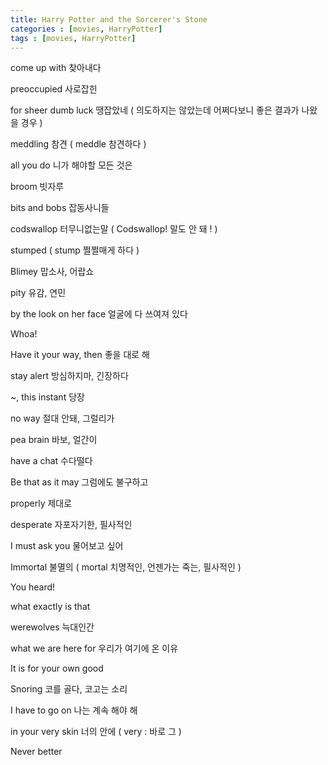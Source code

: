 ```yaml
---
title: Harry Potter and the Sorcerer's Stone
categories : [movies, HarryPotter]
tags : [movies, HarryPotter]
---
```

come up with 찾아내다

preoccupied 사로잡힌

for sheer dumb luck 땡잡았네 ( 의도하지는 않았는데 어쩌다보니 좋은 결과가 나왔을 경우 )

meddling 참견 ( meddle 참견하다 )

all you do 니가 해야할 모든 것은

broom 빗자루

bits and bobs 잡동사니들

codswallop 터무니없는말 ( Codswallop! 말도 안 돼 ! )

stumped ( stump 쩔쩔매게 하다 )

Blimey 맙소사, 어랍쇼

pity 유감, 연민

by the look on her face 얼굴에 다 쓰여져 있다

Whoa!

Have it your way, then 좋을 대로 해

stay alert 방심하지마, 긴장하다

~, this instant 당장

no way 절대 안돼, 그럴리가

pea brain 바보, 얼간이

have a chat 수다떨다

Be that as it may 그럼에도 불구하고

properly 제대로

desperate 자포자기한, 필사적인

I must ask you 물어보고 싶어

Immortal 불멸의 ( mortal 치명적인, 언젠가는 죽는, 필사적인 )

You heard!

what exactly is that

werewolves 늑대인간

what we are here for 우리가 여기에 온 이유

It is for your own good 

Snoring 코를 골다, 코고는 소리

I have to go on 나는 계속 해야 해

in your very skin 너의 안에 ( very : 바로 그 )

Never better